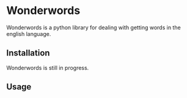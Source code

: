 # Wonderwords
Wonderwords is a python library for dealing with getting words in the english language.

## Installation
Wonderwords is still in progress.

## Usage
```python

```